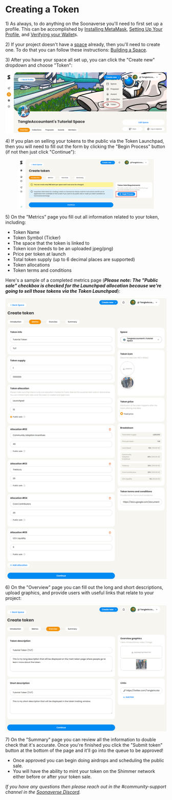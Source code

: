 # Creating a Token

1\) As always, to do anything on the Soonaverse you'll need to first set up a profile. This can be accomplished by [Installing MetaMask](../../all-users-getting-started/installing-metamask/), [Setting Up Your Profile](../../all-users-getting-started/setting-up-your-profile/), and [Verifying your Wallet](../../all-users-getting-started/verifying-your-wallets.md)s.

2\) If your project doesn't have a [space](../../the-basics/basic-terminology/spaces.md) already, then you'll need to create one. To do that you can follow these instructions: [Building a Space](../../space-owners-getting-started/building-a-space.md).

3\) After you have your space all set up, you can click the "Create new" dropdown and choose "Token":

![](<../../.gitbook/assets/image (7) (2).png>)

4\) If you plan on selling your tokens to the public via the Token Launchpad, then you will need to fill out the form by clicking the "Begin Process" button (if not then just click "Continue"):

<figure><img src="../../.gitbook/assets/image (1).png" alt=""><figcaption></figcaption></figure>

5\) On the "Metrics" page you fill out all information related to your token, including:

* Token Name
* Token Symbol (Ticker)
* The space that the token is linked to
* Token icon (needs to be an uploaded jpeg/png)
* Price per token at launch
* Total token supply (up to 6 decimal places are supported)
* Token allocations
* Token terms and conditions

Here's a sample of a completed metrics page (_**Please note: The "Public sale" checkbox is checked for the Launchpad allocation because we're going to sell those tokens via the Token Launchpad**_):

![](<../../.gitbook/assets/image (6) (2).png>)

6\) On the "Overview" page you can fill out the long and short descriptions, upload graphics, and provide users with useful links that relate to your project:

![](<../../.gitbook/assets/image (27).png>)

7\) On the "Summary" page you can review all the information to double check that it's accurate. Once you're finished you click the "Submit token" button at the bottom of the page and it'll go into the queue to be approved!

* Once approved you can begin doing airdrops and scheduling the public sale.
* You will have the ability to mint your token on the Shimmer network either before or after your token sale.

_If you have any questions then please reach out in the #community-support channel in the_ [_Soonaverse Discord_](../../tips-and-tricks/social-media-comms/discord.md)_._
